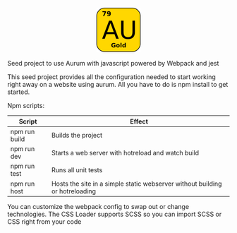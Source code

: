 <p align="center">
    <img src="./src/images/aurum.png" width="100" height="100">
</p>
Seed project to use Aurum with javascript powered by Webpack and jest

This seed project provides all the configuration needed to start working right away on a website using aurum.
All you have to do is npm install to get started.

Npm scripts:

| Script        | Effect                                                                       |
| ------------- | ---------------------------------------------------------------------------- |
| npm run build | Builds the project                                                           |
| npm run dev   | Starts a web server with hotreload and watch build                           |
| npm run test  | Runs all unit tests                                                          |
| npm run host  | Hosts the site in a simple static webserver without building or hotreloading |

You can customize the webpack config to swap out or change technologies. The CSS Loader supports SCSS so you can import SCSS or CSS right from your code
